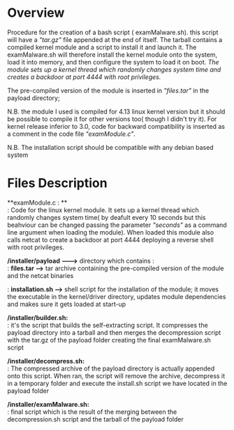 
# Overview

Procedure for the creation of a bash script ( examMalware.sh).
this script will have a *"tar.gz"* file appended at the end of itself.
The tarball contains a compiled kernel module and a script to install it and launch it.
The examMalware.sh will therefore install the kernel module onto the system, load it into memory, and then configure the system to load it on boot. 
*The module  sets up a kernel thread which randomly changes system time and creates a backdoor at port 4444 with root privileges.*

The pre-compiled version of the module is inserted in *"files.tar"* in the payload directory;

N.B. the module I used is compiled for 4.13 linux kernel version but it should be possible to compile it for other versions too( though I didn't try it). For kernel release inferior to 3.0, code for backward compatibility is inserted as a comment in the code file *"examModule.c"*.

N.B. The installation script should be compatible with any debian based system


# Files Description 

**examModule.c : **  
 :   Code for the linux kernel module. It sets up a kernel thread which randomly changes system time( by deafult every 10 seconds but this beahviour can be changed passing the parameter *"seconds"* as a command line argument when loading the module). When loaded this module also calls netcat to create a backdoor at port 4444 deploying a reverse shell with root privileges.  

**/installer/payload --->** directory which contains :  
: **files.tar -->** tar archive containing the pre-compiled version of the module and the netcat binaries

: **installation.sh -->** shell script for the installation of the module; it moves the executable in the kernel/driver directory, updates module dependencies and makes sure it gets loaded at start-up


**/installer/builder.sh:**  
: it's the script that builds the self-extracting script. It compresses the payload directory into a tarball and then merges the decompression script with the tar.gz of the payload folder creating the final examMalware.sh script

**/installer/decompress.sh:**  
: The compressed archive of the payload directory is actually appended onto this script.
							 When ran, the script will remove the archive, decompress it in a temporary folder and execute the install.sh script we have located in the payload folder 

**/installer/examMalware.sh:**  
: final script which is the result of the merging between the decompression.sh script and the tarball of the payload folder

